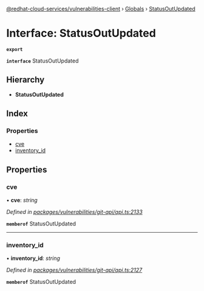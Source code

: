 [@redhat-cloud-services/vulnerabilities-client](../README.md) › [Globals](../globals.md) › [StatusOutUpdated](statusoutupdated.md)

# Interface: StatusOutUpdated

**`export`** 

**`interface`** StatusOutUpdated

## Hierarchy

* **StatusOutUpdated**

## Index

### Properties

* [cve](statusoutupdated.md#cve)
* [inventory_id](statusoutupdated.md#inventory_id)

## Properties

###  cve

• **cve**: *string*

*Defined in [packages/vulnerabilities/git-api/api.ts:2133](https://github.com/RedHatInsights/javascript-clients/blob/master/packages/vulnerabilities/git-api/api.ts#L2133)*

**`memberof`** StatusOutUpdated

___

###  inventory_id

• **inventory_id**: *string*

*Defined in [packages/vulnerabilities/git-api/api.ts:2127](https://github.com/RedHatInsights/javascript-clients/blob/master/packages/vulnerabilities/git-api/api.ts#L2127)*

**`memberof`** StatusOutUpdated
